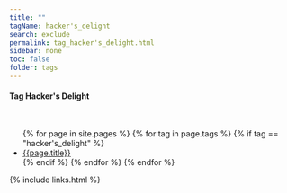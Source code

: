 ```yaml
---
title: ""
tagName: hacker's_delight
search: exclude
permalink: tag_hacker's_delight.html
sidebar: none
toc: false
folder: tags
---
```

<!-- {% include taglogic.html %} -->
<h4>Tag Hacker's Delight</h4>
<br/>
<ul>
{% for page in site.pages %}
{% for tag in page.tags %}
{% if tag == "hacker's_delight" %}
<li><a href="{{page.url | remove: "/" }}">{{page.title}}</a></li>
{% endif %}
{% endfor %}
{% endfor %}
</ul>
{% include links.html %}